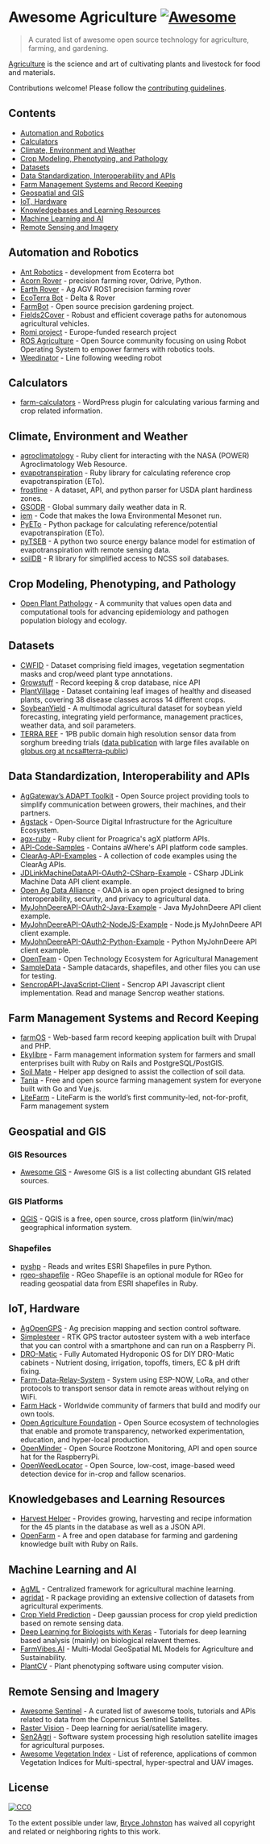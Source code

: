 # Awesome Agriculture [![Awesome](https://awesome.re/badge.svg)](https://awesome.re)

> A curated list of awesome open source technology for agriculture, farming, and gardening.

[Agriculture](https://en.wikipedia.org/wiki/Agriculture) is the science and art of cultivating plants and livestock for food and materials.

Contributions welcome! Please follow the [contributing guidelines](https://github.com/beaorn/awesome-agriculture/blob/master/contributing.md).

## Contents

- [Automation and Robotics](#automation-and-robotics)
- [Calculators](#calculators)
- [Climate, Environment and Weather](#climate-environment-and-weather)
- [Crop Modeling, Phenotyping, and Pathology](#crop-modeling-phenotyping-and-pathology)
- [Datasets](#datasets)
- [Data Standardization, Interoperability and APIs](#data-standardization-interoperability-and-apis)
- [Farm Management Systems and Record Keeping](#farm-management-systems-and-record-keeping)
- [Geospatial and GIS](#geospatial-and-gis)
- [IoT, Hardware](#iot-hardware)
- [Knowledgebases and Learning Resources](#knowledgebases-and-learning-resources)
- [Machine Learning and AI](#machine-learning-and-ai)
- [Remote Sensing and Imagery](#remote-sensing-and-imagery)

## Automation and Robotics

- [Ant Robotics](https://antrobotics.de/) - development from Ecoterra bot
- [Acorn Rover](https://github.com/Twisted-Fields) - precision farming rover, Odrive, Python.
- [Earth Rover](https://github.com/earthrover) - Ag AGV ROS1 precision farming rover 
- [EcoTerra Bot](https://ecoterrabot.com/) - Delta & Rover
- [FarmBot](https://github.com/farmbot) - Open source precision gardening project.
- [Fields2Cover](https://github.com/Fields2Cover/Fields2Cover) - Robust and efficient coverage paths for autonomous agricultural vehicles.
- [Romi project](https://media.romi-project.eu/documents/index.html) - Europe-funded research project 
- [ROS Agriculture](http://rosagriculture.org/) - Open Source community focusing on using Robot Operating System to empower farmers with robotics tools. 
- [Weedinator](https://hackaday.io/project/53896-weedinator-2019) - Line following weeding robot

## Calculators

- [farm-calculators](https://github.com/brycejohnston/farm-calculators) - WordPress plugin for calculating various farming and crop related information.

## Climate, Environment and Weather

- [agroclimatology](https://github.com/brycejohnston/agroclimatology) - Ruby client for interacting with the NASA (POWER) Agroclimatology Web Resource.
- [evapotranspiration](https://github.com/brycejohnston/evapotranspiration) - Ruby library for calculating reference crop evapotranspiration (ETo).
- [frostline](https://github.com/waldoj/frostline) - A dataset, API, and python parser for USDA plant hardiness zones.
- [GSODR](https://github.com/ropensci/GSODR) - Global summary daily weather data in R.
- [iem](https://github.com/akrherz/iem) - Code that makes the Iowa Environmental Mesonet run.
- [PyETo](https://github.com/woodcrafty/PyETo) - Python package for calculating reference/potential evapotranspiration (ETo).
- [pyTSEB](https://github.com/hectornieto/pyTSEB) - A python two source energy balance model for estimation of evapotranspiration with remote sensing data.
- [soilDB](https://github.com/ncss-tech/soilDB) - R library for simplified access to NCSS soil databases.

## Crop Modeling, Phenotyping, and Pathology

- [Open Plant Pathology](https://www.openplantpathology.org/) - A community that values open data and computational tools for advancing epidemiology and pathogen population biology and ecology.

## Datasets
- [CWFID](https://github.com/cwfid/dataset) - Dataset comprising field images, vegetation segmentation masks and crop/weed plant type annotations.
- [Growstuff](https://www.growstuff.org/crops) - Record keeping & crop database, nice API
- [PlantVillage](https://www.kaggle.com/datasets/emmarex/plantdisease) - Dataset containing leaf images of healthy and diseased plants, covering 38 disease classes across 14 different crops.
- [SoybeanYield](https://github.com/saeedkhaki92/CNN-RNN-Yield-Prediction?tab=readme-ov-file) - A multimodal agricultural dataset for soybean yield forecasting, integrating yield performance, management practices, weather data, and soil parameters. 
- [TERRA REF](https://terraref.org) - 1PB public domain high resolution sensor data from sorghum breeding trials ([data publication](https://doi.org/10.5061/dryad.4b8gtht99) with large files available on [globus.org at ncsa#terra-public](https://app.globus.org/file-manager?origin_id=e8feaff4-96cd-11ea-bf90-0e6cccbb0103&origin_path=%2F))

## Data Standardization, Interoperability and APIs

- [AgGateway’s ADAPT Toolkit](https://adaptframework.org) - Open Source project providing tools to simplify communication between growers, their machines, and their partners.
- [Agstack](https://github.com/agstack) - Open-Source Digital Infrastructure for the Agriculture Ecosystem.
- [agx-ruby](https://github.com/brycejohnston/agx-ruby) - Ruby client for Proagrica's agX platform APIs.
- [API-Code-Samples](https://github.com/aWhereAPI/API-Code-Samples) - Contains aWhere's API platform code samples.
- [ClearAg-API-Examples](https://github.com/IterisClearAg/ClearAg-API-Examples) - A collection of code examples using the ClearAg APIs.
- [JDLinkMachineDataAPI-OAuth2-CSharp-Example](https://github.com/JohnDeere/JDLinkMachineDataAPI-OAuth2-CSharp-Example) - CSharp JDLink Machine Data API client example.
- [Open Ag Data Alliance](https://github.com/oada) - OADA is an open project designed to bring interoperability, security, and privacy to agricultural data.
- [MyJohnDeereAPI-OAuth2-Java-Example](https://github.com/JohnDeere/MyJohnDeereAPI-OAuth2-Java-Example) - Java MyJohnDeere API client example.
- [MyJohnDeereAPI-OAuth2-NodeJS-Example](https://github.com/JohnDeere/MyJohnDeereAPI-OAuth2-NodeJS-Example) - Node.js MyJohnDeere API client example.
- [MyJohnDeereAPI-OAuth2-Python-Example](https://github.com/JohnDeere/MyJohnDeereAPI-OAuth2-Python-Example) - Python MyJohnDeere API client example.
- [OpenTeam](https://openteam.community/) - Open Technology Ecosystem for Agricultural Management
- [SampleData](https://github.com/JohnDeere/SampleData) - Sample datacards, shapefiles, and other files you can use for testing.
- [SencropAPI-JavaScript-Client](https://github.com/sencrop/sencrop-js-api-client) - Sencrop API Javascript client implementation. Read and manage Sencrop weather stations.

## Farm Management Systems and Record Keeping

- [farmOS](https://github.com/farmOS/farmOS) - Web-based farm record keeping application built with Drupal and PHP.
- [Ekylibre](https://github.com/ekylibre/ekylibre) - Farm management information system for farmers and small enterprises built with Ruby on Rails and PostgreSQL/PostGIS.
- [Soil Mate](https://github.com/Open-Source-Agriculture/soil_mate) - Helper app designed to assist the collection of soil data.
- [Tania](https://github.com/Tanibox/tania-core) - Free and open source farming management system for everyone built with Go and Vue.js.
- [LiteFarm](https://github.com/LiteFarmOrg/LiteFarm) - LiteFarm is the world’s first community-led, not-for-profit, Farm management system

## Geospatial and GIS

### GIS Resources

- [Awesome GIS](https://github.com/sshuair/awesome-gis) - Awesome GIS is a list collecting abundant GIS related sources.

### GIS Platforms

- [QGIS](https://qgis.org) - QGIS is a free, open source, cross platform (lin/win/mac) geographical information system.

### Shapefiles

- [pyshp](https://github.com/GeospatialPython/pyshp) - Reads and writes ESRI Shapefiles in pure Python.
- [rgeo-shapefile](https://github.com/rgeo/rgeo-shapefile) - RGeo Shapefile is an optional module for RGeo for reading geospatial data from ESRI shapefiles in Ruby.

## IoT, Hardware

- [AgOpenGPS](https://github.com/farmerbriantee/AgOpenGPS) - Ag precision mapping and section control software.
- [Simplesteer](https://github.com/matmis/simplesteer) - RTK GPS tractor autosteer system with a web interface that you can control with a smartphone and can run on a Raspberry Pi.
- [DRO-Matic](https://github.com/drolsen/DRO-Matic) - Fully Automated Hydroponic OS for DIY DRO-Matic cabinets - Nutrient dosing, irrigation, topoffs, timers, EC & pH drift fixing.
- [Farm-Data-Relay-System](https://github.com/timmbogner/Farm-Data-Relay-System) - System using ESP-NOW, LoRa, and other protocols to transport sensor data in remote areas without relying on WiFi.
- [Farm Hack](https://farmhack.org/tools) - Worldwide community of farmers that build and modify our own tools.
- [Open Agriculture Foundation](https://github.com/OpenAgricultureFoundation) -  Open Source ecosystem of technologies that enable and promote transparency, networked experimentation, education, and hyper-local production.
- [OpenMinder](https://github.com/autogrow/openminder) - Open Source Rootzone Monitoring, API and open source hat for the RaspberryPi.
- [OpenWeedLocator](https://github.com/geezacoleman/OpenWeedLocator) - Open Source, low-cost, image-based weed detection device for in-crop and fallow scenarios.

## Knowledgebases and Learning Resources

- [Harvest Helper](https://github.com/damwhit/harvest_helper) -  Provides growing, harvesting and recipe information for the 45 plants in the database as well as a JSON API.
- [OpenFarm](https://github.com/openfarmcc/OpenFarm) - A free and open database for farming and gardening knowledge built with Ruby on Rails.

## Machine Learning and AI
- [AgML](https://github.com/Project-AgML/AgML) - Centralized framework for agricultural machine learning.
- [agridat](https://github.com/kwstat/agridat) - R package providing an extensive collection of datasets from agricultural experiments.
- [Crop Yield Prediction](https://github.com/JiaxuanYou/crop_yield_prediction) - Deep gaussian process for crop yield prediction based on remote sensing data.
- [Deep Learning for Biologists with Keras](https://github.com/totti0223/deep_learning_for_biologists_with_keras) - Tutorials for deep learning based analysis (mainly) on biological relavent themes.
- [FarmVibes.AI](https://github.com/microsoft/farmvibes-ai) - Multi-Modal GeoSpatial ML Models for Agriculture and Sustainability.
- [PlantCV](https://github.com/danforthcenter/plantcv) - Plant phenotyping software using computer vision.

## Remote Sensing and Imagery

- [Awesome Sentinel](https://github.com/Fernerkundung/awesome-sentinel) - A curated list of awesome tools, tutorials and APIs related to data from the Copernicus Sentinel Satellites.
- [Raster Vision](https://github.com/azavea/raster-vision) - Deep learning for aerial/satellite imagery.
- [Sen2Agri](https://github.com/Sen2Agri/Sen2Agri-System) - Software system processing high resolution satellite images for agricultural purposes.
- [Awesome Vegetation Index](https://github.com/px39n/Awesome-Vegetation-Index) - List of reference, applications of common Vegetation Indices for Multi-spectral, hyper-spectral and UAV images.

## License

[![CC0](http://mirrors.creativecommons.org/presskit/buttons/88x31/svg/cc-zero.svg)](https://creativecommons.org/publicdomain/zero/1.0/)

To the extent possible under law, [Bryce Johnston](https://github.com/brycejohnston) has waived all copyright and related or neighboring rights to this work.
